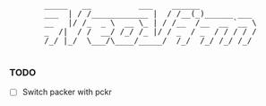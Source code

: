 <div align="center">
  <pre>
_____   __          ___    ______            
___  | / /____________ |  / /__(_)______ ___ 
__   |/ /_  _ \  __ \_ | / /__  /__  __ `__ \
_  /|  / /  __/ /_/ /_ |/ / _  / _  / / / / /
/_/ |_/  \___/\____/_____/  /_/  /_/ /_/ /_/ 
  </pre>
</div>


### TODO

- [ ] Switch packer with pckr
